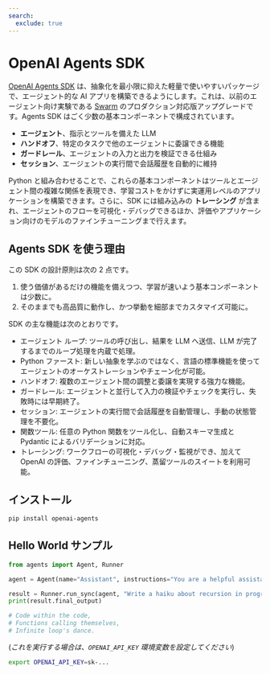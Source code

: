 ```yaml
---
search:
  exclude: true
---
```

# OpenAI Agents SDK

[OpenAI Agents SDK](https://github.com/openai/openai-agents-python) は、抽象化を最小限に抑えた軽量で使いやすいパッケージで、エージェント的な AI アプリを構築できるようにします。これは、以前のエージェント向け実験である [Swarm](https://github.com/openai/swarm/tree/main) のプロダクション対応版アップグレードです。Agents SDK はごく少数の基本コンポーネントで構成されています。

-   **エージェント**、指示とツールを備えた LLM
-   **ハンドオフ**、特定のタスクで他のエージェントに委譲できる機能
-   **ガードレール**、エージェントの入力と出力を検証できる仕組み
-   **セッション**、エージェントの実行間で会話履歴を自動的に維持

Python と組み合わせることで、これらの基本コンポーネントはツールとエージェント間の複雑な関係を表現でき、学習コストをかけずに実運用レベルのアプリケーションを構築できます。さらに、SDK には組み込みの **トレーシング** が含まれ、エージェントのフローを可視化・デバッグできるほか、評価やアプリケーション向けのモデルのファインチューニングまで行えます。

## Agents SDK を使う理由

この SDK の設計原則は次の 2 点です。

1. 使う価値があるだけの機能を備えつつ、学習が速いよう基本コンポーネントは少数に。
2. そのままでも高品質に動作し、かつ挙動を細部までカスタマイズ可能に。

SDK の主な機能は次のとおりです。

-   エージェント ループ: ツールの呼び出し、結果を LLM へ送信、LLM が完了するまでのループ処理を内蔵で処理。
-   Python ファースト: 新しい抽象を学ぶのではなく、言語の標準機能を使ってエージェントのオーケストレーションやチェーン化が可能。
-   ハンドオフ: 複数のエージェント間の調整と委譲を実現する強力な機能。
-   ガードレール: エージェントと並行して入力の検証やチェックを実行し、失敗時には早期終了。
-   セッション: エージェントの実行間で会話履歴を自動管理し、手動の状態管理を不要化。
-   関数ツール: 任意の Python 関数をツール化し、自動スキーマ生成と Pydantic によるバリデーションに対応。
-   トレーシング: ワークフローの可視化・デバッグ・監視ができ、加えて OpenAI の評価、ファインチューニング、蒸留ツールのスイートを利用可能。

## インストール

```bash
pip install openai-agents
```

## Hello World サンプル

```python
from agents import Agent, Runner

agent = Agent(name="Assistant", instructions="You are a helpful assistant")

result = Runner.run_sync(agent, "Write a haiku about recursion in programming.")
print(result.final_output)

# Code within the code,
# Functions calling themselves,
# Infinite loop's dance.
```

(_これを実行する場合は、`OPENAI_API_KEY` 環境変数を設定してください_)

```bash
export OPENAI_API_KEY=sk-...
```